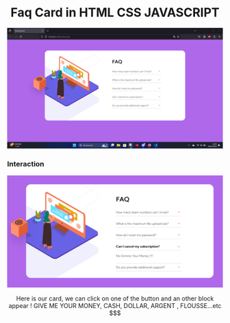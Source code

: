<h1 align="center">Faq Card in HTML CSS JAVASCRIPT</h1>

![Faq card](images/first.png "The Faq Card")

### Interaction

![Faq card interactive](images/second.png "Interaction")
<p align="center">Here is our card, we can click on one of the button and an other block appear !
GIVE ME YOUR MONEY, CASH, DOLLAR, ARGENT , FLOUSSE...etc $$$
</p>


